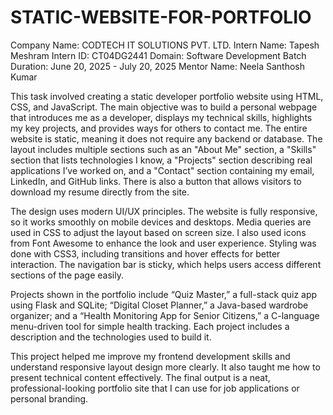 # STATIC-WEBSITE-FOR-PORTFOLIO
Company Name: CODTECH IT SOLUTIONS PVT. LTD.
Intern Name: Tapesh Meshram
Intern ID: CT04DG2441
Domain: Software Development
Batch Duration: June 20, 2025 - July 20, 2025
Mentor Name: Neela Santhosh Kumar

This task involved creating a static developer portfolio website using HTML, CSS, and JavaScript. The main objective was to build a personal webpage that introduces me as a developer, displays my technical skills, highlights my key projects, and provides ways for others to contact me. The entire website is static, meaning it does not require any backend or database. The layout includes multiple sections such as an "About Me" section, a "Skills" section that lists technologies I know, a "Projects" section describing real applications I’ve worked on, and a "Contact" section containing my email, LinkedIn, and GitHub links. There is also a button that allows visitors to download my resume directly from the site.

The design uses modern UI/UX principles. The website is fully responsive, so it works smoothly on mobile devices and desktops. Media queries are used in CSS to adjust the layout based on screen size. I also used icons from Font Awesome to enhance the look and user experience. Styling was done with CSS3, including transitions and hover effects for better interaction. The navigation bar is sticky, which helps users access different sections of the page easily.

Projects shown in the portfolio include “Quiz Master,” a full-stack quiz app using Flask and SQLite; “Digital Closet Planner,” a Java-based wardrobe organizer; and a “Health Monitoring App for Senior Citizens,” a C-language menu-driven tool for simple health tracking. Each project includes a description and the technologies used to build it.

This project helped me improve my frontend development skills and understand responsive layout design more clearly. It also taught me how to present technical content effectively. The final output is a neat, professional-looking portfolio site that I can use for job applications or personal branding.
